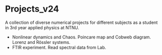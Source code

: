 # Projects_v24

A collection of diverse numerical projects for different subjects as a student in 3rd year applied physics at NTNU.
  - Nonlinear dynamics and Chaos. Poincare map and Cobweb diagram. Lorenz and Rössler systems.
  - FTIR experiment. Read spectral data from Lab.
